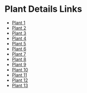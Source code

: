 
  <div class="links-container">
    <h1>Plant Details Links</h1>
    <ul class="link-list">
      <li><a href="Plants/1.html">Plant 1</a></li>
      <li><a href="Plants/2.htm">Plant 2</a></li>
      <li><a href="Plants/3.htm">Plant 3</a></li>
      <li><a href="Plants/4.htm">Plant 4</a></li>
      <li><a href="5.html">Plant 5</a></li>
      <li><a href="6.html">Plant 6</a></li>
      <li><a href="7.html">Plant 7</a></li>
      <li><a href="8.html">Plant 8</a></li>
      <li><a href="9.html">Plant 9</a></li>
      <li><a href="10.html">Plant 10</a></li>
      <li><a href="11.html">Plant 11</a></li>
      <li><a href="12.html">Plant 12</a></li>
      <li><a href="13.html">Plant 13</a></li>
    </ul>
  </div>
